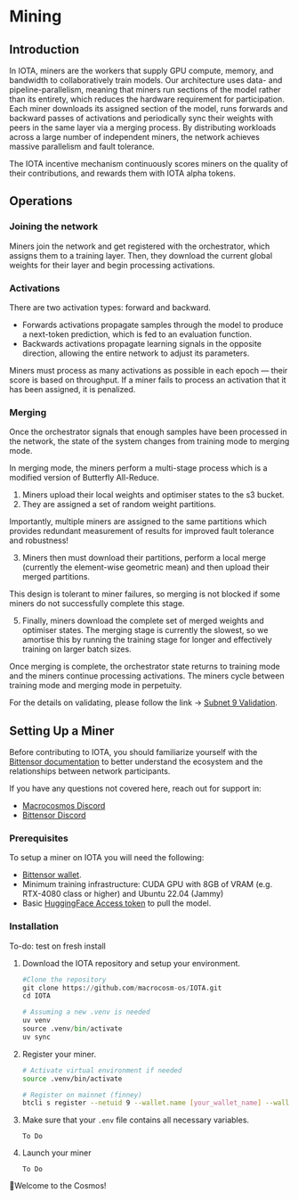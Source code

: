 # Mining

## Introduction

In IOTA, miners are the workers that supply GPU compute, memory, and bandwidth to collaboratively train models. Our architecture uses data- and pipeline-parallelism, meaning that miners run sections of the model rather than its entirety, which reduces the hardware requirement for participation. Each miner downloads its assigned section of the model, runs forwards and backward passes of activations and periodically sync their weights with peers in the same layer via a merging process. By distributing workloads across a large number of independent miners, the network achieves massive parallelism and fault tolerance.

The IOTA incentive mechanism continuously scores miners on the quality of their contributions, and rewards them with IOTA alpha tokens.

## Operations

### Joining the network

Miners join the network and get registered with the orchestrator, which assigns them to a training layer. Then, they download the current global weights for their layer and begin processing activations.

### Activations

There are two activation types: forward and backward.

* Forwards activations propagate samples through the model to produce a next-token prediction, which is fed to an evaluation function.
* Backwards activations propagate learning signals in the opposite direction, allowing the entire network to adjust its parameters.

Miners must process as many activations as possible in each epoch — their score is based on throughput. If a miner fails to process an activation that it has been assigned, it is penalized.&#x20;

### Merging

Once the orchestrator signals that enough samples have been processed in the network, the state of the system changes from training mode to merging mode.&#x20;

In merging mode, the miners perform a multi-stage process which is a modified version of Butterfly All-Reduce.&#x20;

1. Miners upload their local weights and optimiser states to the s3 bucket.&#x20;
2. They are assigned a set of random weight partitions.&#x20;

Importantly, multiple miners are assigned to the same partitions which provides redundant measurement of results for improved fault tolerance and robustness!&#x20;

3. Miners then must download their partitions, perform a local merge (currently the element-wise geometric mean) and then upload their merged partitions.&#x20;

This design is tolerant to miner failures, so merging is not blocked if some miners do not successfully complete this stage.&#x20;

5. Finally, miners download the complete set of merged weights and optimiser states. The merging stage is currently the slowest, so we amortise this by running the training stage for longer and effectively training on larger batch sizes.

Once merging is complete, the orchestrator state returns to training mode and the miners continue processing activations. The miners cycle between training mode and merging mode in perpetuity.

For the details on validating, please follow the link -> [Subnet 9 Validation](https://docs.macrocosmos.ai/subnets/subnet-9-pre-training/subnet-9-validating).

## Setting Up a Miner

Before contributing to IOTA, you should familiarize yourself with the [Bittensor documentation](https://docs.bittensor.com/) to better understand the ecosystem and the relationships between network participants.

If you have any questions not covered here, reach out for support in:

* ​[Macrocosmos Discord](https://discord.com/channels/1238450997848707082)
* [Bittensor Discord](https://discord.com/channels/799672011265015819/1162768567821930597)

### Prerequisites

To setup a miner on IOTA you will need the following:

* [Bittensor wallet](https://docs.bittensor.com/working-with-keys).
* Minimum training infrastructure: CUDA GPU with 8GB of VRAM (e.g. RTX-4080 class or higher) and Ubuntu 22.04 (Jammy)
* Basic [HuggingFace Access token](https://huggingface.co/docs/hub/en/security-tokens) to pull the model.

### Installation&#x20;

To-do: test on fresh install

1.  Download the IOTA repository and setup your environment.

    ```python
    #Clone the repository
    git clone https://github.com/macrocosm-os/IOTA.git
    cd IOTA

    # Assuming a new .venv is needed
    uv venv
    source .venv/bin/activate
    uv sync


    ```
2.  Register your miner.

    ```bash
    # Activate virtual environment if needed
    source .venv/bin/activate

    # Register on mainnet (finney)
    btcli s register --netuid 9 --wallet.name [your_wallet_name] --wallet.hotkey [your_wallet_hotkey]
    ```
3.  Make sure that your `.env` file contains all necessary variables.

    ```
    To Do
    ```
4.  Launch your miner

    ```
    To Do
    ```

🎉Welcome to the Cosmos!
